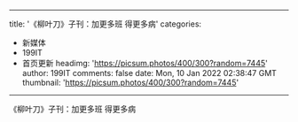 
---
title: '《柳叶刀》子刊：加更多班 得更多病'
categories: 
 - 新媒体
 - 199IT
 - 首页更新
headimg: 'https://picsum.photos/400/300?random=7445'
author: 199IT
comments: false
date: Mon, 10 Jan 2022 02:38:47 GMT
thumbnail: 'https://picsum.photos/400/300?random=7445'
---

<div>   
《柳叶刀》子刊：加更多班 得更多病  
</div>
            
